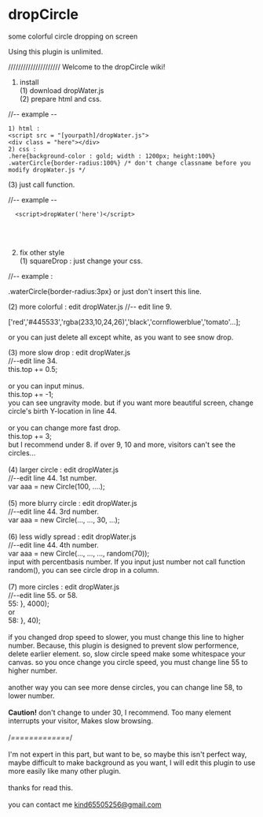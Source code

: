 # dropCircle
some colorful circle dropping on screen

Using this plugin is unlimited.

/////////////////////
Welcome to the dropCircle wiki!

1. install <br />
  (1)  download dropWater.js <br />
  (2)  prepare html and css. <br />

//--  example --

    1) html :
    <script src = "[yourpath]/dropWater.js">
    <div class = "here"></div>
    2) css :
    .here{background-color : gold; width : 1200px; height:100%}
    .waterCircle{border-radius:100%} /* don't change classname before you modify dropWater.js */


  (3) just call function.

//-- example --

      <script>dropWater('here')</script>
<br /><br />

2. fix other style <br />
 (1) squareDrop : just change your css.<br />
 
//-- example : 


.waterCircle{border-radius:3px} or just don't insert this line.


  (2) more colorful : edit dropWater.js
//-- edit line 9.


['red','#445533','rgba(233,10,24,26)','black','cornflowerblue','tomato'...];


or you can just delete all except white, as you want to see snow drop.

  (3) more slow drop : edit dropWater.js<br />
//--edit line 34.<br />
  this.top += 0.5;<br />
<br />
or you can input minus.<br />
  this.top += -1;<br />
you can see ungravity mode. but if you want more beautiful screen, change circle's birth Y-location in line 44.<br />
<br />
or you can change more fast drop.<br />
  this.top += 3;<br />
but I recommend under 8. if over 9, 10 and more, visitors can't see the circles...<br />
<br />
  (4) larger circle : edit dropWater.js<br />
//--edit line 44. 1st number.<br />
  var aaa = new Circle(100, ....);<br />
<br />
  (5) more blurry circle : edit dropWater.js<br />
//--edit line 44. 3rd number.<br />
  var aaa = new Circle(..., ..., 30, ...);<br />
<br />
  (6) less widly spread : edit dropWater.js<br />
//--edit line 44. 4th number.<br />
  var aaa = new Circle(..., ..., ..., random(70));<br />
input with percentbasis number. If you input just number not call function random(), you can see circle drop in a column.<br />
<br />
(7) more circles : edit dropWater.js<br />
//--edit line 55. or 58.<br />
55:  }, 4000);<br />
or<br />
58:  }, 40);<br />
<br />
if you changed drop speed to slower, you must change this line to higher number. Because, this plugin is designed to prevent slow performence, delete earlier element. so, slow circle speed make some whitespace your canvas. so you once change you circle speed, you must change line 55 to higher number.<br />
<br />
another way you can see more dense circles, you can change line 58, to lower number.<br />
<br />
**Caution!** don't change to under 30, I recommend. Too many element interrupts your visitor, Makes slow browsing.<br />
<br />
/*=============*/<br />
<br />
I'm not expert in this part, but want to be, so maybe this isn't perfect way, maybe difficult to make background as you want, I will edit this plugin to use more easily like many other plugin.<br />
<br />
thanks for read this.<br />
<br />
you can contact me kind65505256@gmail.com
